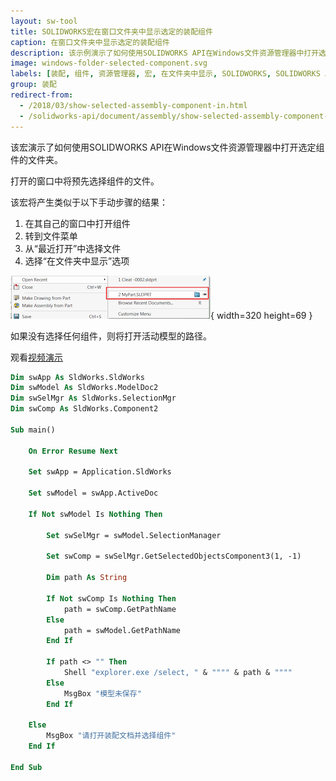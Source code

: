 ```yaml
---
layout: sw-tool
title: SOLIDWORKS宏在窗口文件夹中显示选定的装配组件
caption: 在窗口文件夹中显示选定的装配组件
description: 该示例演示了如何使用SOLIDWORKS API在Windows文件资源管理器中打开选定组件的文件夹。
image: windows-folder-selected-component.svg
labels: [装配, 组件, 资源管理器, 宏, 在文件夹中显示, SOLIDWORKS, SOLIDWORKS API, 实用工具, VBA]
group: 装配
redirect-from:
  - /2018/03/show-selected-assembly-component-in.html
  - /solidworks-api/document/assembly/show-selected-assembly-component-window-folder
---
```


该宏演示了如何使用SOLIDWORKS API在Windows文件资源管理器中打开选定组件的文件夹。

打开的窗口中将预先选择组件的文件。

该宏将产生类似于以下手动步骤的结果：

1. 在其自己的窗口中打开组件
1. 转到文件菜单
1. 从“最近打开”中选择文件
1. 选择“在文件夹中显示”选项

![最近打开文件菜单命令](open-recent.png){ width=320 height=69 }

如果没有选择任何组件，则将打开活动模型的路径。

观看[视频演示](https://youtu.be/9uZCecGg25I?t=266)

~~~ vb
Dim swApp As SldWorks.SldWorks
Dim swModel As SldWorks.ModelDoc2
Dim swSelMgr As SldWorks.SelectionMgr
Dim swComp As SldWorks.Component2

Sub main()

    On Error Resume Next
    
    Set swApp = Application.SldWorks
    
    Set swModel = swApp.ActiveDoc
    
    If Not swModel Is Nothing Then
    
        Set swSelMgr = swModel.SelectionManager
        
        Set swComp = swSelMgr.GetSelectedObjectsComponent3(1, -1)

        Dim path As String
        
        If Not swComp Is Nothing Then
            path = swComp.GetPathName
        Else
            path = swModel.GetPathName
        End If
        
        If path <> "" Then
            Shell "explorer.exe /select, " & """" & path & """"
        Else
            MsgBox "模型未保存"
        End If
    
    Else
        MsgBox "请打开装配文档并选择组件"
    End If
    
End Sub

~~~